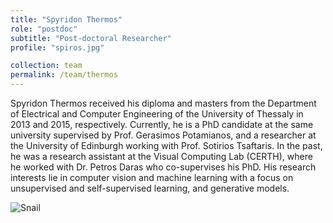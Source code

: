 ```yaml
---
title: "Spyridon Thermos"
role: "postdoc"
subtitle: "Post-doctoral Researcher"
profile: "spiros.jpg"

collection: team
permalink: /team/thermos
---
```

Spyridon Thermos received his diploma and masters from the Department of
Electrical and Computer Engineering of the University of Thessaly in 2013 and
2015, respectively. Currently, he is a PhD candidate at the same university
supervised by Prof. Gerasimos Potamianos, and a researcher at the University of
Edinburgh working with Prof. Sotirios Tsaftaris. In the past, he was a research
assistant at the Visual Computing Lab (CERTH), where he worked with Dr. Petros
Daras who co-supervises his PhD. His research interests lie in computer vision
and machine learning with a focus on unsupervised and self-supervised learning,
and generative models.

![Snail](https://www.snail-world.com/wp-content/uploads/Snail_On_White_Background_600.jpg)
